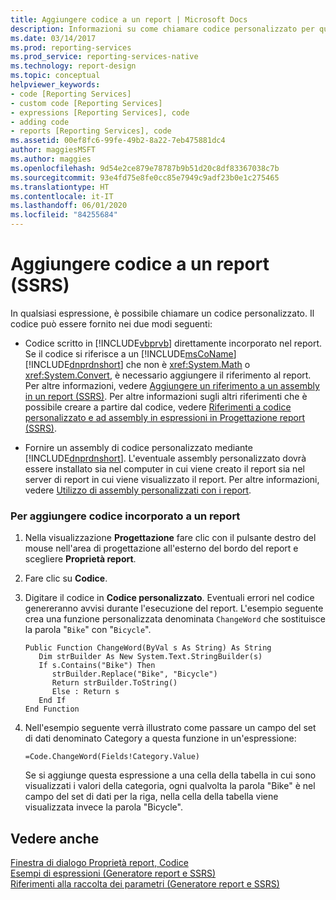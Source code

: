 ```yaml
---
title: Aggiungere codice a un report | Microsoft Docs
description: Informazioni su come chiamare codice personalizzato per qualsiasi espressione disponibile nel report in Generatore report.
ms.date: 03/14/2017
ms.prod: reporting-services
ms.prod_service: reporting-services-native
ms.technology: report-design
ms.topic: conceptual
helpviewer_keywords:
- code [Reporting Services]
- custom code [Reporting Services]
- expressions [Reporting Services], code
- adding code
- reports [Reporting Services], code
ms.assetid: 00ef8fc6-99fe-49b2-8a22-7eb475881dc4
author: maggiesMSFT
ms.author: maggies
ms.openlocfilehash: 9d54e2ce879e78787b9b51d20c8df83367038c7b
ms.sourcegitcommit: 93e4fd75e8fe0cc85e7949c9adf23b0e1c275465
ms.translationtype: HT
ms.contentlocale: it-IT
ms.lasthandoff: 06/01/2020
ms.locfileid: "84255684"
---
```

# <a name="add-code-to-a-report-ssrs"></a>Aggiungere codice a un report (SSRS)
  In qualsiasi espressione, è possibile chiamare un codice personalizzato. Il codice può essere fornito nei due modi seguenti:  
  
-   Codice scritto in [!INCLUDE[vbprvb](../../includes/vbprvb-md.md)] direttamente incorporato nel report. Se il codice si riferisce a un [!INCLUDE[msCoName](../../includes/msconame-md.md)] [!INCLUDE[dnprdnshort](../../includes/dnprdnshort-md.md)] che non è <xref:System.Math> o <xref:System.Convert>, è necessario aggiungere il riferimento al report. Per altre informazioni, vedere [Aggiungere un riferimento a un assembly in un report &#40;SSRS&#41;](../../reporting-services/report-design/add-an-assembly-reference-to-a-report-ssrs.md). Per altre informazioni sugli altri riferimenti che è possibile creare a partire dal codice, vedere [Riferimenti a codice personalizzato e ad assembly in espressioni in Progettazione report &#40;SSRS&#41;](../../reporting-services/report-design/custom-code-and-assembly-references-in-expressions-in-report-designer-ssrs.md).  
  
-   Fornire un assembly di codice personalizzato mediante [!INCLUDE[dnprdnshort](../../includes/dnprdnshort-md.md)]. L'eventuale assembly personalizzato dovrà essere installato sia nel computer in cui viene creato il report sia nel server di report in cui viene visualizzato il report. Per altre informazioni, vedere [Utilizzo di assembly personalizzati con i report](../../reporting-services/custom-assemblies/using-custom-assemblies-with-reports.md).  
  
### <a name="to-add-embedded-code-to-a-report"></a>Per aggiungere codice incorporato a un report  
  
1.  Nella visualizzazione **Progettazione** fare clic con il pulsante destro del mouse nell'area di progettazione all'esterno del bordo del report e scegliere **Proprietà report**.  
  
2.  Fare clic su **Codice**.  
  
3.  Digitare il codice in **Codice personalizzato**. Eventuali errori nel codice genereranno avvisi durante l'esecuzione del report. L'esempio seguente crea una funzione personalizzata denominata `ChangeWord` che sostituisce la parola "`Bike`" con "`Bicycle`".  
  
    ```  
    Public Function ChangeWord(ByVal s As String) As String  
       Dim strBuilder As New System.Text.StringBuilder(s)  
       If s.Contains("Bike") Then  
          strBuilder.Replace("Bike", "Bicycle")  
          Return strBuilder.ToString()  
          Else : Return s  
       End If  
    End Function  
    ```  
  
4.  Nell'esempio seguente verrà illustrato come passare un campo del set di dati denominato Category a questa funzione in un'espressione:  
  
    ```  
    =Code.ChangeWord(Fields!Category.Value)  
    ```  
  
     Se si aggiunge questa espressione a una cella della tabella in cui sono visualizzati i valori della categoria, ogni qualvolta la parola "Bike" è nel campo del set di dati per la riga, nella cella della tabella viene visualizzata invece la parola "Bicycle".  
  
## <a name="see-also"></a>Vedere anche  
 [Finestra di dialogo Proprietà report, Codice](https://msdn.microsoft.com/library/955d4b11-17b4-4f1c-9690-6e7af54caea7)   
 [Esempi di espressioni &#40;Generatore report e SSRS&#41;](../../reporting-services/report-design/expression-examples-report-builder-and-ssrs.md)   
 [Riferimenti alla raccolta dei parametri &#40;Generatore report e SSRS&#41;](../../reporting-services/report-design/built-in-collections-parameters-collection-references-report-builder.md)  
  
  
